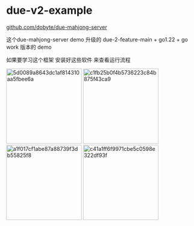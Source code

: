 # due-v2-example


[github.com/dobyte/due-mahjong-server](https://github.com/dobyte/due-mahjong-server)

这个due-mahjong-server demo 升级的 due-2-feature-main + go1.22 + go work 版本的 demo  


如果要学习这个框架 安装好这些软件 来查看运行流程

<img width="200" alt="5d0089a8643dc1af814310aa5fbee6a" src="https://github.com/lingfan/due-v2-example/assets/455872/33154458-f00e-4c36-b82d-f18a85b7b0aa">

<img width="200" alt="c1fb25b0f4b5736223c84b875f43ca9" src="https://github.com/lingfan/due-v2-example/assets/455872/99d34c8a-76f2-4913-8ef6-c0c5ff7e3a2d">

<img width="200" alt="a1f017cf1abe87a88739f3db55825f8" src="https://github.com/lingfan/due-v2-example/assets/455872/186d10e7-cebd-470b-ad30-d95fe037a4f7">

<img width="200" alt="c41a1ff6f9971cbe5c0598e322df93f" src="https://github.com/lingfan/due-v2-example/assets/455872/a4c66b14-a867-448f-8a27-03cf61b1e290">

